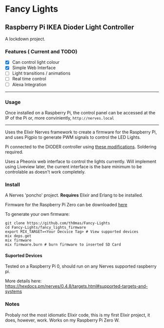 # Fancy Lights

## Raspberry Pi IKEA Dioder Light Controller

A lockdown project.

### Features ( Current and TODO)
 - [x] Can control light colour
 - [x] Simple Web Interface
 - [ ] Light transitions / animations
 - [ ] Real time control
 - [ ] Alexa Integration

---

### Usage 

Once installed on a Raspberry Pi, the control panel can be accessed at the IP of the Pi or, more conviniently, `http://nerves.local`

---
Uses the Elixir Nerves framework to create a firmware for the Raspberry Pi, and uses Pigpio to
generate PWM signals to control the LED Lights.

Pi connected to the DIODER controller using [these modifications](https://github.com/ffraenz/redoid). Soldering required.

Uses a Pheonix web interface to control the lights currently. Will implement using Liveview later, the current interface is the bare minimum to be controlable as doesn't work completely.

### Install
A Nerves 'poncho' project. **Requires** Elixir and Erlang to be installed.

Firmware for the Raspberry Pi Zero can be downloaded [here](https://github.com/th0mas/Fancy-Lights/releases)

To generate your own firmware:
```
git clone https://github.com/th0mas/Fancy-Lights
cd Fancy-Lights/fancy_lights_firmware
export MIX_TARGET=<Your Decvice Tag> # View supported devices
mix deps.get
mix firmware
mix firmware.burn # burn firmware to inserted SD Card
```

#### Suported Devices
Tested on a Raspberry Pi 0, should run on any Nerves supported raspberry pi.

More details here: https://hexdocs.pm/nerves/0.4.8/targets.html#supported-targets-and-systems

### Notes
Probaly not the most idiomatic Elixir code, this is my first Elixir project, it does, however, work. Works on my Raspberry Pi Zero W.

